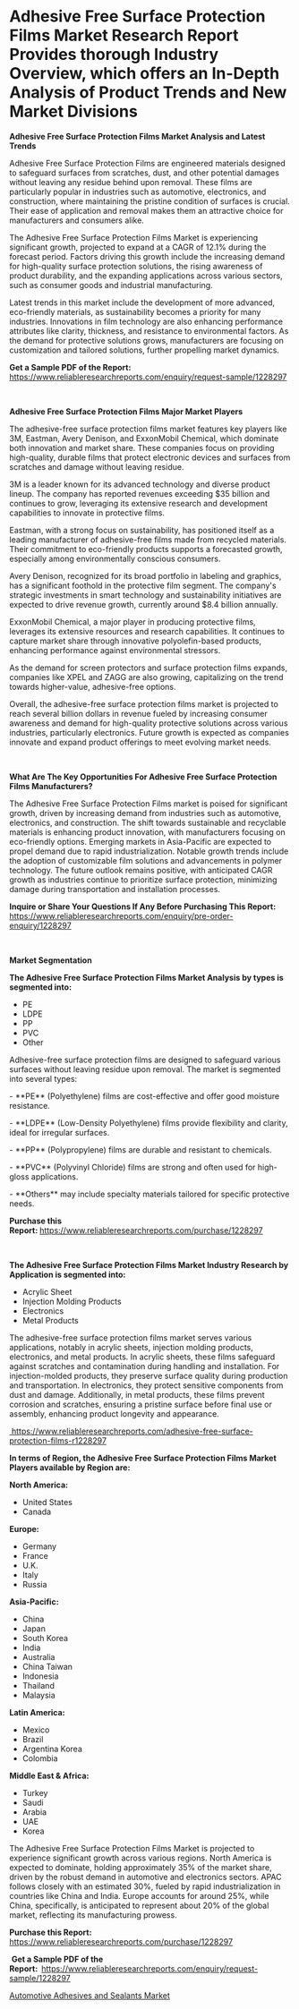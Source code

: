 <p><h1>Adhesive Free Surface Protection Films Market Research Report Provides thorough Industry Overview, which offers an In-Depth Analysis of Product Trends and New Market Divisions</h1></p><p><strong>Adhesive Free Surface Protection Films Market Analysis and Latest Trends</strong></p>
<p><p>Adhesive Free Surface Protection Films are engineered materials designed to safeguard surfaces from scratches, dust, and other potential damages without leaving any residue behind upon removal. These films are particularly popular in industries such as automotive, electronics, and construction, where maintaining the pristine condition of surfaces is crucial. Their ease of application and removal makes them an attractive choice for manufacturers and consumers alike.</p><p>The Adhesive Free Surface Protection Films Market is experiencing significant growth, projected to expand at a CAGR of 12.1% during the forecast period. Factors driving this growth include the increasing demand for high-quality surface protection solutions, the rising awareness of product durability, and the expanding applications across various sectors, such as consumer goods and industrial manufacturing. </p><p>Latest trends in this market include the development of more advanced, eco-friendly materials, as sustainability becomes a priority for many industries. Innovations in film technology are also enhancing performance attributes like clarity, thickness, and resistance to environmental factors. As the demand for protective solutions grows, manufacturers are focusing on customization and tailored solutions, further propelling market dynamics.</p></p>
<p><strong>Get a Sample PDF of the Report:&nbsp;</strong> <a href="https://www.reliableresearchreports.com/enquiry/request-sample/1228297?utm_campaign=2487&utm_medium=2&utm_source=Github&utm_content=ia&utm_term=03042025&utm_id=adhesive-free-surface-protection-films">https://www.reliableresearchreports.com/enquiry/request-sample/1228297</a></p>
<p>&nbsp;</p>
<p><strong>Adhesive Free Surface Protection Films Major Market Players</strong></p>
<p><p>The adhesive-free surface protection films market features key players like 3M, Eastman, Avery Denison, and ExxonMobil Chemical, which dominate both innovation and market share. These companies focus on providing high-quality, durable films that protect electronic devices and surfaces from scratches and damage without leaving residue.</p><p>3M is a leader known for its advanced technology and diverse product lineup. The company has reported revenues exceeding $35 billion and continues to grow, leveraging its extensive research and development capabilities to innovate in protective films.</p><p>Eastman, with a strong focus on sustainability, has positioned itself as a leading manufacturer of adhesive-free films made from recycled materials. Their commitment to eco-friendly products supports a forecasted growth, especially among environmentally conscious consumers.</p><p>Avery Denison, recognized for its broad portfolio in labeling and graphics, has a significant foothold in the protective film segment. The company's strategic investments in smart technology and sustainability initiatives are expected to drive revenue growth, currently around $8.4 billion annually.</p><p>ExxonMobil Chemical, a major player in producing protective films, leverages its extensive resources and research capabilities. It continues to capture market share through innovative polyolefin-based products, enhancing performance against environmental stressors.</p><p>As the demand for screen protectors and surface protection films expands, companies like XPEL and ZAGG are also growing, capitalizing on the trend towards higher-value, adhesive-free options.</p><p>Overall, the adhesive-free surface protection films market is projected to reach several billion dollars in revenue fueled by increasing consumer awareness and demand for high-quality protective solutions across various industries, particularly electronics. Future growth is expected as companies innovate and expand product offerings to meet evolving market needs.</p></p>
<p>&nbsp;</p>
<p><strong>What Are The Key Opportunities For Adhesive Free Surface Protection Films Manufacturers?</strong></p>
<p><p>The Adhesive Free Surface Protection Films market is poised for significant growth, driven by increasing demand from industries such as automotive, electronics, and construction. The shift towards sustainable and recyclable materials is enhancing product innovation, with manufacturers focusing on eco-friendly options. Emerging markets in Asia-Pacific are expected to propel demand due to rapid industrialization. Notable growth trends include the adoption of customizable film solutions and advancements in polymer technology. The future outlook remains positive, with anticipated CAGR growth as industries continue to prioritize surface protection, minimizing damage during transportation and installation processes.</p></p>
<p><strong>Inquire or Share Your Questions If Any Before Purchasing This Report:</strong> <a href="https://www.reliableresearchreports.com/enquiry/pre-order-enquiry/1228297?utm_campaign=2487&utm_medium=2&utm_source=Github&utm_content=ia&utm_term=03042025&utm_id=adhesive-free-surface-protection-films">https://www.reliableresearchreports.com/enquiry/pre-order-enquiry/1228297</a></p>
<p>&nbsp;</p>
<p><strong>Market Segmentation</strong></p>
<p><strong>The Adhesive Free Surface Protection Films Market Analysis by types is segmented into:</strong></p>
<p><ul><li>PE</li><li>LDPE</li><li>PP</li><li>PVC</li><li>Other</li></ul></p>
<p><p>Adhesive-free surface protection films are designed to safeguard various surfaces without leaving residue upon removal. The market is segmented into several types: </p><p>- **PE** (Polyethylene) films are cost-effective and offer good moisture resistance. </p><p>- **LDPE** (Low-Density Polyethylene) films provide flexibility and clarity, ideal for irregular surfaces. </p><p>- **PP** (Polypropylene) films are durable and resistant to chemicals. </p><p>- **PVC** (Polyvinyl Chloride) films are strong and often used for high-gloss applications. </p><p>- **Others** may include specialty materials tailored for specific protective needs.</p></p>
<p><strong>Purchase this Report:&nbsp;</strong><a href="https://www.reliableresearchreports.com/purchase/1228297?utm_campaign=2487&utm_medium=2&utm_source=Github&utm_content=ia&utm_term=03042025&utm_id=adhesive-free-surface-protection-films">https://www.reliableresearchreports.com/purchase/1228297</a></p>
<p>&nbsp;</p>
<p><strong>The Adhesive Free Surface Protection Films Market Industry Research by Application is segmented into:</strong></p>
<p><ul><li>Acrylic Sheet</li><li>Injection Molding Products</li><li>Electronics</li><li>Metal Products</li></ul></p>
<p><p>The adhesive-free surface protection films market serves various applications, notably in acrylic sheets, injection molding products, electronics, and metal products. In acrylic sheets, these films safeguard against scratches and contamination during handling and installation. For injection-molded products, they preserve surface quality during production and transportation. In electronics, they protect sensitive components from dust and damage. Additionally, in metal products, these films prevent corrosion and scratches, ensuring a pristine surface before final use or assembly, enhancing product longevity and appearance.</p></p>
<p><a href="https://www.reliableresearchreports.com/adhesive-free-surface-protection-films-r1228297?utm_campaign=2487&utm_medium=2&utm_source=Github&utm_content=ia&utm_term=03042025&utm_id=adhesive-free-surface-protection-films">&nbsp;https://www.reliableresearchreports.com/adhesive-free-surface-protection-films-r1228297</a></p>
<p><strong>In terms of Region, the Adhesive Free Surface Protection Films Market Players available by Region are:</strong></p>
<p>
    <p> <strong> North America: </strong>
        <ul>
            <li>United States</li>
            <li>Canada</li>
        </ul>
        </p> 
    <p> <strong> Europe: </strong>
        <ul>
            <li>Germany</li>
            <li>France</li>
            <li>U.K.</li>
            <li>Italy</li>
            <li>Russia</li>
        </ul>
        </p> 
    <p> <strong> Asia-Pacific: </strong>
        <ul>
            <li>China</li>
            <li>Japan</li>
            <li>South Korea</li>
            <li>India</li>
            <li>Australia</li>
            <li>China Taiwan</li>
            <li>Indonesia</li>
            <li>Thailand</li>
            <li>Malaysia</li>
        </ul>
        </p> 
    <p> <strong> Latin America: </strong>
        <ul>
            <li>Mexico</li>
            <li>Brazil</li>
            <li>Argentina Korea</li>
            <li>Colombia</li>
        </ul>
        </p> 
    <p> <strong> Middle East & Africa: </strong>
        <ul>
            <li>Turkey</li>
            <li>Saudi</li>
            <li>Arabia</li>
            <li>UAE</li>
            <li>Korea</li>
        </ul>
    </p>
    </p>
<p><p>The Adhesive Free Surface Protection Films Market is projected to experience significant growth across various regions. North America is expected to dominate, holding approximately 35% of the market share, driven by the robust demand in automotive and electronics sectors. APAC follows closely with an estimated 30%, fueled by rapid industrialization in countries like China and India. Europe accounts for around 25%, while China, specifically, is anticipated to represent about 20% of the global market, reflecting its manufacturing prowess.</p></p>
<p><strong>Purchase this Report: </strong><a href="https://www.reliableresearchreports.com/purchase/1228297?utm_campaign=2487&utm_medium=2&utm_source=Github&utm_content=ia&utm_term=03042025&utm_id=adhesive-free-surface-protection-films">https://www.reliableresearchreports.com/purchase/1228297</a></p>
<p>&nbsp;<strong>Get a Sample PDF of the Report:&nbsp;&nbsp;</strong><a href="https://www.reliableresearchreports.com/enquiry/request-sample/1228297?utm_campaign=2487&utm_medium=2&utm_source=Github&utm_content=ia&utm_term=03042025&utm_id=adhesive-free-surface-protection-films">https://www.reliableresearchreports.com/enquiry/request-sample/1228297</a></p>
<p><strong></strong></p>
<p><p><a href="https://github.com/ilonaenterline65/Market-Research-Report-List-1/blob/main/automotive-adhesives-and-sealants-market.md?utm_campaign=2487&utm_medium=2&utm_source=Github&utm_content=ia&utm_term=03042025&utm_id=adhesive-free-surface-protection-films">Automotive Adhesives and Sealants Market</a></p></p>